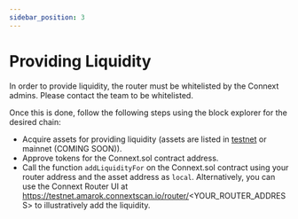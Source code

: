 ```yaml
---
sidebar_position: 3
---
```


# Providing Liquidity

In order to provide liquidity, the router must be whitelisted by the Connext admins. Please contact the team to be whitelisted.

Once this is done, follow the following steps using the block explorer for the desired chain:

- Acquire assets for providing liquidity (assets are listed in [testnet](../developers/testing-against-testnet.md#test-token-test) or mainnet (COMING SOON)).
- Approve tokens for the Connext.sol contract address.
- Call the function `addLiquidityFor` on the Connext.sol contract using your router address and the asset address as `local`. Alternatively, you can use the Connext Router UI at https://testnet.amarok.connextscan.io/router/<YOUR_ROUTER_ADDRESS> to illustratively add the liquidity. 
